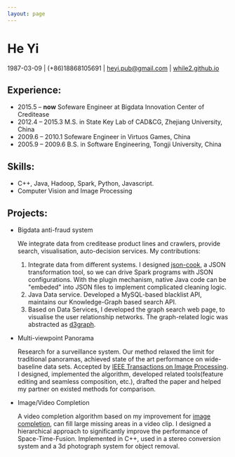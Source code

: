 ```yaml
---
layout: page
---
```


# He Yi

1987-03-09 |  (+86)18868105691 | [heyi.pub@gmail.com](mailto:heyi.pub@gmail.com) | [while2.github.io](http://while2.github.io)

## Experience:

- 2015.5 – **now**        Sofeware Engineer at Bigdata Innovation Center of Creditease
- 2012.4 – 2015.3    M.S. in State Key Lab of CAD&CG, Zhejiang University, China
- 2009.6 – 2010.1    Sofeware Engineer in Virtuos Games, China
- 2005.9 – 2009.6    B.S. in Software Engineering, Tongji University, China

## Skills:

- C++, Java, Hadoop, Spark, Python, Javascript.
- Computer Vision and Image Processing

## Projects:

- Bigdata anti-fraud system

  We integrate data from creditease product lines and crawlers, provide search, visualisation, auto-decision services. My contributions:

  1. Integrate data from different systems. I designed [json-cook](https://github.com/while2/json-cook), a JSON transformation tool, so we can drive Spark programs with JSON configurations. With the plugin mechanism, native Java code can be "embeded" into JSON files to implement complicated cleaning logic.
  2. Java Data service. Developed a MySQL-based blacklist API, maintains our Knowledge-Graph based search API.
  3. Based on Data Services, I developed the graph search web page, to visualise the user relationship networks. The graph-related logic was abstracted as [d3graph](https://github.com/while2/d3graph).

- Multi-viewpoint Panorama

  Research for a surveillance system. Our method relaxed the limit for traditional panoramas, achieved state of the art performance on wide-baseline data sets. Accepted by [IEEE Transactions on Image Processing](http://ieeexplore.ieee.org/xpl/articleDetails.jsp?arnumber=7420659). I designed, implemented the algorithm, developed related tools(feature editing and seamless composition, etc.), drafted the paper and helped my partner on existed methods for comparison.

- Image/Video Completion

  A video completion algorithm based on my improvement for [image completion](http://while2.github.io/exemplar-based-completion), can fill large missing areas in a video clip. I designed a hierarchical approach to significantly improve the performance of Space-Time-Fusion. Implemented in C++, used in a stereo conversion system and a 3d photograph system for object removal.
